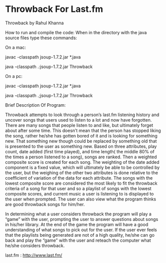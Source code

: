 Throwback For Last.fm
=========

Throwback by Rahul Khanna

How to run and compile the code: When in the directory with the java source files type these commands:

On a mac:

javac -classpath jsoup-1.7.2.jar *.java

java -classpath .:jsoup-1.7.2.jar Throwback

On a pc:

javac -classpath jsoup-1.7.2.jar *.java

java -classpath .;jsoup-1.7.2.jar Throwback

Brief Description Of Program:

Throwback attempts to look through a person’s last.fm listening history and uncover songs that users used to listen to a lot and now have forgotten. There are many songs that people listen to and like, but ultimately forget about after some time. This doesn’t mean that the person has stopped liking the song, rather he/she has gotten bored of it and is looking for something new. That something new though could be replaced by something old that is presented to the user as something new. Based on three attributes, play count, date added (first time played), and time length( the middle 80% of the times a person listened to a song), songs are ranked. Then a weighted composite score is created for each song. The weighting of the date added component is a fixed value, which will ultimately be able to be controlled by the user, but the weighing of the other two attributes is done relative to the coefficient of variation of the data for each attribute. The songs with the lowest composite score are considered the most likely to fit the throwback criteria of a song for that user and so a playlist of songs with the lowest composite scores, and current music a user is listening to is displayed to the user when prompted. The user can also view what the program thinks are good throwback songs for him/her.

In determining what a user considers throwback the program will play a “game” with the user, prompting the user to answer questions about songs in his/her library. At the end of the game the program will have a good understanding of what songs to pick out for the user. If the user ever feels that the playlists being generated are not of a high quality, he/she can go back and play the “game” with the user and reteach the computer what he/she considers throwback.

last.fm : http://www.last.fm/
